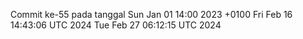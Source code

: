 Commit ke-55 pada tanggal Sun Jan 01 14:00 2023 +0100
Fri Feb 16 14:43:06 UTC 2024
Tue Feb 27 06:12:15 UTC 2024
